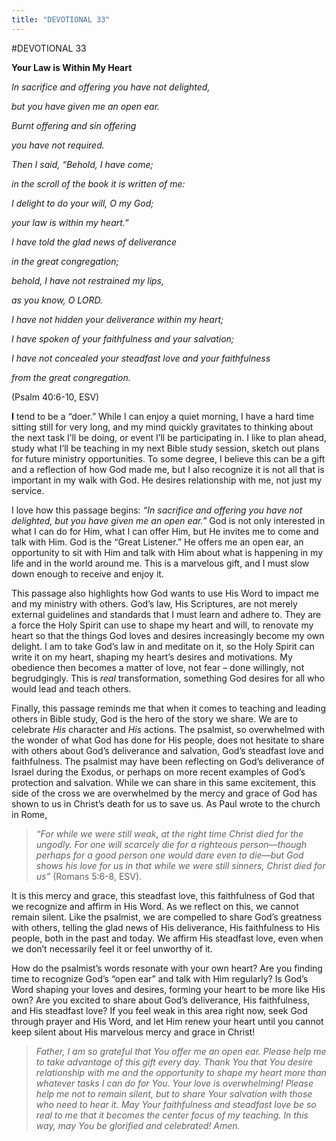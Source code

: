 ```yaml
---
title: "DEVOTIONAL 33"
---
```

#DEVOTIONAL 33

**Your Law is Within My Heart**

*In sacrifice and offering you have not delighted,*

*but you have given me an open ear.*

*Burnt offering and sin offering*

*you have not required.*

*Then I said, “Behold, I have come;*

*in the scroll of the book it is written of me:*

*I delight to do your will, O my God;*

*your law is within my heart.”*

*I have told the glad news of deliverance*

*in the great congregation;*

*behold, I have not restrained my lips,*

*as you know, O LORD.*

*I have not hidden your deliverance within my heart;*

*I have spoken of your faithfulness and your salvation;*

*I have not concealed your steadfast love and your faithfulness*

*from the great congregation.*

(Psalm 40:6-10, ESV)

**I** tend to be a “doer.” While I can enjoy a quiet morning, I have a
hard time sitting still for very long, and my mind quickly gravitates to
thinking about the next task I’ll be doing, or event I’ll be
participating in. I like to plan ahead, study what I’ll be teaching in
my next Bible study session, sketch out plans for future ministry
opportunities. To some degree, I believe this can be a gift and a
reflection of how God made me, but I also recognize it is not all that
is important in my walk with God. He desires relationship with me, not
just my service.

I love how this passage begins: *“In sacrifice and offering you have not
delighted, but you have given me an open ear.”* God is not only
interested in what I can do for Him, what I can offer Him, but He
invites me to come and talk with Him. God is the “Great Listener.” He
offers me an open ear, an opportunity to sit with Him and talk with Him
about what is happening in my life and in the world around me. This is a
marvelous gift, and I must slow down enough to receive and enjoy it.

This passage also highlights how God wants to use His Word to impact me
and my ministry with others. God’s law, His Scriptures, are not merely
external guidelines and standards that I must learn and adhere to. They
are a force the Holy Spirit can use to shape my heart and will, to
renovate my heart so that the things God loves and desires increasingly
become my own delight. I am to take God’s law in and meditate on it, so
the Holy Spirit can write it on my heart, shaping my heart’s desires and
motivations. My obedience then becomes a matter of love, not fear – done
willingly, not begrudgingly. This is *real* transformation, something
God desires for all who would lead and teach others.

Finally, this passage reminds me that when it comes to teaching and
leading others in Bible study, God is the hero of the story we share. We
are to celebrate *His* character and *His* actions. The psalmist, so
overwhelmed with the wonder of what God has done for His people, does
not hesitate to share with others about God’s deliverance and salvation,
God’s steadfast love and faithfulness. The psalmist may have been
reflecting on God’s deliverance of Israel during the Exodus, or perhaps
on more recent examples of God’s protection and salvation. While we can
share in this same excitement, this side of the cross we are overwhelmed
by the mercy and grace of God has shown to us in Christ’s death for us
to save us. As Paul wrote to the church in Rome,

> *“For while we were still weak, at the right time Christ died for the
> ungodly. For one will scarcely die for a righteous person—though
> perhaps for a good person one would dare even to die—but God shows his
> love for us in that while we were still sinners, Christ died for us”*
> (Romans 5:6-8, ESV).

It is this mercy and grace, this steadfast love, this faithfulness of
God that we recognize and affirm in His Word. As we reflect on this, we
cannot remain silent. Like the psalmist, we are compelled to share God’s
greatness with others, telling the glad news of His deliverance, His
faithfulness to His people, both in the past and today. We affirm His
steadfast love, even when we don’t necessarily feel it or feel unworthy
of it.

How do the psalmist’s words resonate with your own heart? Are you
finding time to recognize God’s “open ear” and talk with Him regularly?
Is God’s Word shaping your loves and desires, forming your heart to be
more like His own? Are you excited to share about God’s deliverance, His
faithfulness, and His steadfast love? If you feel weak in this area
right now, seek God through prayer and His Word, and let Him renew your
heart until you cannot keep silent about His marvelous mercy and grace
in Christ!

> *Father, I am so grateful that You offer me an open ear. Please help
> me to take advantage of this gift every day. Thank You that You desire
> relationship with me and the opportunity to shape my heart more than
> whatever tasks I can do for You. Your love is overwhelming! Please
> help me not to remain silent, but to share Your salvation with those
> who need to hear it. May Your faithfulness and steadfast love be so
> real to me that it becomes the center focus of my teaching. In this
> way, may You be glorified and celebrated! Amen.*
